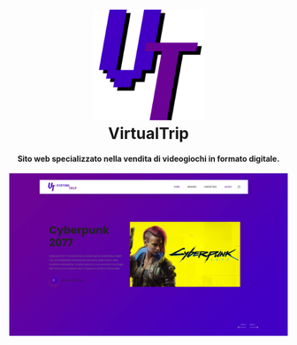 
<h1 align="center">
  <br>
  <a href="#"><img src="https://raw.githubusercontent.com/amaddaloni12/VirtualTrip/main/WebContent/img/logo.png" alt="VirtualTrip" width="200"></a>
  <br>
  VirtualTrip
  <br>
</h1>

<h4 align="center">Sito web specializzato nella vendita di videogiochi in formato digitale</a>.</h4>

![screenshot](https://raw.githubusercontent.com/amaddaloni12/VirtualTrip/main/WebContent/img/Capture.PNG)
